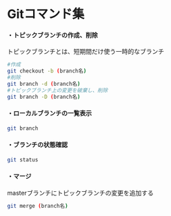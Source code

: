 # Gitコマンド集

<!-- テンプレ -->
<!-- #### ・
```bash
``` -->

#### ・トピックブランチの作成、削除
トピックブランチとは、短期間だけ使う一時的なブランチ
```bash
#作成
git checkout -b (branch名)
#削除
git branch -d (branch名)
#トピックブランチ上の変更を破棄し、削除
git branch -D (branch名)
```

#### ・ローカルブランチの一覧表示
```bash
git branch
```

#### ・ブランチの状態確認
```bash
git status
```

#### ・マージ
masterブランチにトピックブランチの変更を追加する
```bash
git merge (branch名)
```
